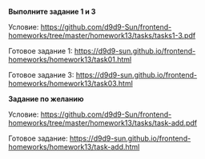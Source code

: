 **Выполните задание 1 и 3**

Условие: https://github.com/d9d9-Sun/frontend-homeworks/tree/master/homework13/tasks/tasks1-3.pdf

Готовое задание 1: https://d9d9-sun.github.io/frontend-homeworks/homework13/task01.html

Готовое задание 3: https://d9d9-sun.github.io/frontend-homeworks/homework13/task03.html

**Задание по желанию**

Условие: https://github.com/d9d9-Sun/frontend-homeworks/tree/master/homework13/tasks/task-add.pdf

Готовое задание: https://d9d9-sun.github.io/frontend-homeworks/homework13/task-add.html